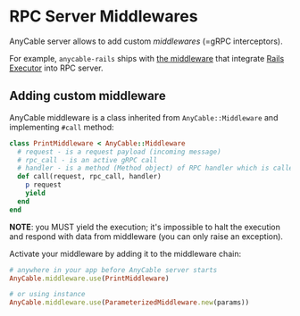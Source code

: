 # RPC Server Middlewares

AnyCable server allows to add custom _middlewares_ (=gRPC interceptors).

For example, `anycable-rails` ships with [the middleware](https://github.com/anycable/anycable-rails/blob/master/lib/anycable/rails/middlewares/executor.rb) that integrate [Rails Executor](https://guides.rubyonrails.org/v5.2.0/threading_and_code_execution.html#framework-behavior) into RPC server.

## Adding custom middleware

AnyCable middleware is a class inherited from `AnyCable::Middleware` and implementing `#call` method:

```ruby
class PrintMiddleware < AnyCable::Middleware
  # request - is a request payload (incoming message)
  # rpc_call - is an active gRPC call
  # handler - is a method (Method object) of RPC handler which is called
  def call(request, rpc_call, handler)
    p request
    yield
  end
end
```

**NOTE**: you MUST yield the execution; it's impossible to halt the execution and respond with data from middleware (you can only raise an exception).

Activate your middleware by adding it to the middleware chain:

```ruby
# anywhere in your app before AnyCable server starts
AnyCable.middleware.use(PrintMiddleware)

# or using instance
AnyCable.middleware.use(ParameterizedMiddleware.new(params))
```
